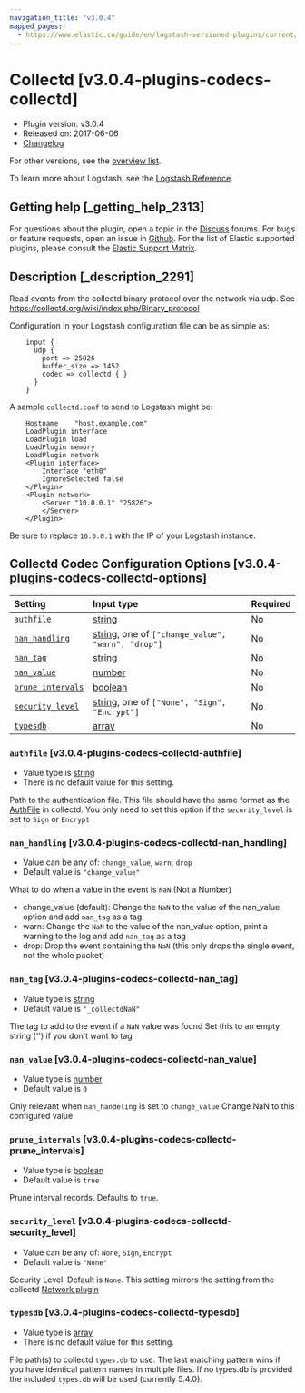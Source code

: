```yaml
---
navigation_title: "v3.0.4"
mapped_pages:
  - https://www.elastic.co/guide/en/logstash-versioned-plugins/current/v3.0.4-plugins-codecs-collectd.html
---
```


# Collectd [v3.0.4-plugins-codecs-collectd]

* Plugin version: v3.0.4
* Released on: 2017-06-06
* [Changelog](https://github.com/logstash-plugins/logstash-codec-collectd/blob/v3.0.4/CHANGELOG.md)

For other versions, see the [overview list](codec-collectd-index.md).

To learn more about Logstash, see the [Logstash Reference](https://www.elastic.co/guide/en/logstash/current/index.html).

## Getting help [_getting_help_2313]

For questions about the plugin, open a topic in the [Discuss](http://discuss.elastic.co) forums. For bugs or feature requests, open an issue in [Github](https://github.com/logstash-plugins/logstash-codec-collectd). For the list of Elastic supported plugins, please consult the [Elastic Support Matrix](https://www.elastic.co/support/matrix#matrix_logstash_plugins).

## Description [_description_2291]

Read events from the collectd binary protocol over the network via udp. See <https://collectd.org/wiki/index.php/Binary_protocol>

Configuration in your Logstash configuration file can be as simple as:

```
    input {
      udp {
        port => 25826
        buffer_size => 1452
        codec => collectd { }
      }
    }
```

A sample `collectd.conf` to send to Logstash might be:

```
    Hostname    "host.example.com"
    LoadPlugin interface
    LoadPlugin load
    LoadPlugin memory
    LoadPlugin network
    <Plugin interface>
        Interface "eth0"
        IgnoreSelected false
    </Plugin>
    <Plugin network>
        <Server "10.0.0.1" "25826">
        </Server>
    </Plugin>
```

Be sure to replace `10.0.0.1` with the IP of your Logstash instance.

## Collectd Codec Configuration Options [v3.0.4-plugins-codecs-collectd-options]

| Setting | Input type | Required |
| :- | :- | :- |
| [`authfile`](v3-0-4-plugins-codecs-collectd.md#v3.0.4-plugins-codecs-collectd-authfile) | [string](/lsr/value-types.md#string) | No |
| [`nan_handling`](v3-0-4-plugins-codecs-collectd.md#v3.0.4-plugins-codecs-collectd-nan_handling) | [string](/lsr/value-types.md#string), one of `["change_value", "warn", "drop"]` | No |
| [`nan_tag`](v3-0-4-plugins-codecs-collectd.md#v3.0.4-plugins-codecs-collectd-nan_tag) | [string](/lsr/value-types.md#string) | No |
| [`nan_value`](v3-0-4-plugins-codecs-collectd.md#v3.0.4-plugins-codecs-collectd-nan_value) | [number](/lsr/value-types.md#number) | No |
| [`prune_intervals`](v3-0-4-plugins-codecs-collectd.md#v3.0.4-plugins-codecs-collectd-prune_intervals) | [boolean](/lsr/value-types.md#boolean) | No |
| [`security_level`](v3-0-4-plugins-codecs-collectd.md#v3.0.4-plugins-codecs-collectd-security_level) | [string](/lsr/value-types.md#string), one of `["None", "Sign", "Encrypt"]` | No |
| [`typesdb`](v3-0-4-plugins-codecs-collectd.md#v3.0.4-plugins-codecs-collectd-typesdb) | [array](/lsr/value-types.md#array) | No |

### `authfile` [v3.0.4-plugins-codecs-collectd-authfile]

* Value type is [string](/lsr/value-types.md#string)
* There is no default value for this setting.

Path to the authentication file. This file should have the same format as the [AuthFile](http://collectd.org/documentation/manpages/collectd.conf.5.shtml#authfile_filename) in collectd. You only need to set this option if the `security_level` is set to `Sign` or `Encrypt`

### `nan_handling` [v3.0.4-plugins-codecs-collectd-nan_handling]

* Value can be any of: `change_value`, `warn`, `drop`
* Default value is `"change_value"`

What to do when a value in the event is `NaN` (Not a Number)

* change\_value (default): Change the `NaN` to the value of the nan\_value option and add `nan_tag` as a tag
* warn: Change the `NaN` to the value of the nan\_value option, print a warning to the log and add `nan_tag` as a tag
* drop: Drop the event containing the `NaN` (this only drops the single event, not the whole packet)

### `nan_tag` [v3.0.4-plugins-codecs-collectd-nan_tag]

* Value type is [string](/lsr/value-types.md#string)
* Default value is `"_collectdNaN"`

The tag to add to the event if a `NaN` value was found Set this to an empty string ('') if you don’t want to tag

### `nan_value` [v3.0.4-plugins-codecs-collectd-nan_value]

* Value type is [number](/lsr/value-types.md#number)
* Default value is `0`

Only relevant when `nan_handeling` is set to `change_value` Change NaN to this configured value

### `prune_intervals` [v3.0.4-plugins-codecs-collectd-prune_intervals]

* Value type is [boolean](/lsr/value-types.md#boolean)
* Default value is `true`

Prune interval records. Defaults to `true`.

### `security_level` [v3.0.4-plugins-codecs-collectd-security_level]

* Value can be any of: `None`, `Sign`, `Encrypt`
* Default value is `"None"`

Security Level. Default is `None`. This setting mirrors the setting from the collectd [Network plugin](https://collectd.org/wiki/index.php/Plugin:Network)

### `typesdb` [v3.0.4-plugins-codecs-collectd-typesdb]

* Value type is [array](/lsr/value-types.md#array)
* There is no default value for this setting.

File path(s) to collectd `types.db` to use. The last matching pattern wins if you have identical pattern names in multiple files. If no types.db is provided the included `types.db` will be used (currently 5.4.0).
